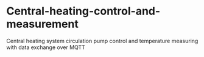 # Central-heating-control-and-measurement
Central heating system circulation pump control and temperature measuring with data exchange over MQTT
